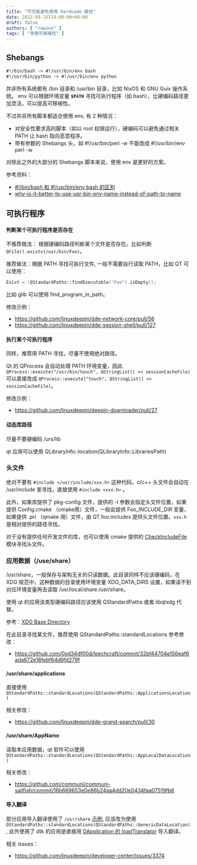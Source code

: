 ```yaml
---
title: "尽可能避免使用 hardcode 路径"
date: 2022-09-16T14:00:00+08:00
draft: false
authors: [ "rewine" ]
tags: [ "改善可移植性" ]
---
```


## Shebangs 

```txt
#!/bin/bash -> #!/usr/bin/env bash
#!/usr/bin/python -> #!/usr/bin/env python
```

并非所有系统都有 /bin 目录和 /usr/bin 目录，比如 NixOS 和 GNU Guix 操作系统。
env 可以根据环境变量 **`$PATH`** 寻找可执行程序（如 bash），比硬编码路径更加灵活，可以提高可移植性。

不过并非所有脚本都适合使用 env, 有 2 种情况：
- 对安全性要求高的脚本（如以 root 权限运行），硬编码可以避免通过相关 PATH 让 bash 指向恶意程序。
- 带有参数的 Shebangs 头，如 #!/usr/bin/perl -w 不能改成 #!/usr/bin/env perl -w

对除此之外的大部分的 Shebangs 脚本来说，使用 env 是更好的方案。

参考资料：
- [#!/bin/bash 和 #!/usr/bin/env bash 的区别](https://blog.csdn.net/qq_37164975/article/details/106181500)
- [why-is-it-better-to-use-usr-bin-env-name-instead-of-path-to-name](https://unix.stackexchange.com/questions/29608/why-is-it-better-to-use-usr-bin-env-name-instead-of-path-to-name-as-my)


## 可执行程序

#### 判断某个可执行程序是否存在

不推荐做法：  根据硬编码路径判断某个文件是否存在。比如判断  `QFile().exists(/usr/bin/Foo)`。

推荐做法：根据 PATH 寻找可执行文件, 一般不需要自行读取 PATH，比如 QT 可以使用：

```cpp
Exist = !QStandardPaths::findExecutable("Foo").isEmpty();
```
比如 glib 可以使用 find_program_in_path。

修改示例：
- https://github.com/linuxdeepin/dde-network-core/pull/56
- https://github.com/linuxdeepin/dde-session-shell/pull/127

#### 执行某个可执行程序

同样，推荐用 PATH 寻找，尽量不使用绝对路径。

Qt 的 QProcess 会自动处理 PATH 环境变量，因此 `QProcess::execute("/usr/bin/touch", QStringList() << sessionCacheFile)` 可以直接改成
`QProcess::execute("touch", QStringList() << sessionCacheFile)`。

修改示例：
- https://github.com/linuxdeepin/deepin-downloader/pull/27

#### 动态库路径

尽量不要硬编码 /urs/lib 

qt 应用可以使用 QLibraryInfo::location(QLibraryInfo::LibrariesPath)

### 头文件

绝对不要有 `#include </usr/include/xxx.h>`  这种代码，c/c++ 头文件会自动在 /usr/include 里寻找，直接使用 `#include <xxx.h>` 。

此外，如果库提供了 pkg-config 文件，提供的 -I 参数会指定头文件位置，如果提供 Config.cmake （cmake用）文件，一般会提供  Foo_INCLUDE_DIR 变量，如果提供 .pri （qmake 用）文件，由 QT.foo.includes 提供头文件位置。`xxx.h` 是相对提供的路径寻找。

对于没有提供任何开发文件的库，也可以使用 cmake 提供的 [CheckIncludeFile](https://cmake.org/cmake/help/latest/module/CheckIncludeFile.html) 模块寻找头文件。


### 应用数据（/use/share）

/usr/share，一般保存与架构无关的只读数据。此目录同样不应该硬编码，在 XDG 规范中，这种数据的目录使用环境变量 XDG_DATA_DIRS 设置，如果读不到对应环境变量再去读取 /usr/local/share:/usr/share。

使用 qt 的应用该类型硬编码路径应该使用 QStandardPaths 或者 libqtxdg 代替。

参考：[XDG Base Directory](https://wiki.archlinux.org/title/XDG_Base_Directory)

在此目录寻找某文件，推荐使用 QStandardPaths::standardLocations
参考修改：
- https://github.com/0xd34df00d/leechcraft/commit/32bf44704e156eaf6ada672e18febf64d9fd279f

#### /usr/share/applications

直接使用 `QStandardPaths::standardLocations(QStandardPaths::ApplicationsLocation)`

相关修改：
- https://github.com/linuxdeepin/dde-grand-search/pull/30

#### /usr/share/AppName

读取本应用数据，qt 软件可以使用 `QStandardPaths::standardLocations(QStandardPaths::AppLocalDataLocation)`

相关修改：
- https://github.com/communi/communi-sailfish/commit/16b669653e0e86b24aa4dd20e0434faa07519fb6

#### 导入翻译

部分应用导入翻译使用了 `/usr/share` [示例](https://github.com/linuxdeepin/dde-control-center/blob/ed696dabf41bee19f28758d2589dac20b866c356/src/reset-password-dialog/main.cpp#L63), 应该改为使用 `QStandardPaths::standardLocations(QStandardPaths::GenericDataLocation)`, 此外使用了 dtk 的应用是直接用 [DApplication 的 loadTranslator](https://github.com/linuxdeepin/dtkwidget/blob/f80f48076e1821b06461e1fc330f50ceaff2c812/src/widgets/dapplication.cpp#L776) 导入翻译。

相关 issues：
- https://github.com/linuxdeepin/developer-center/issues/3374